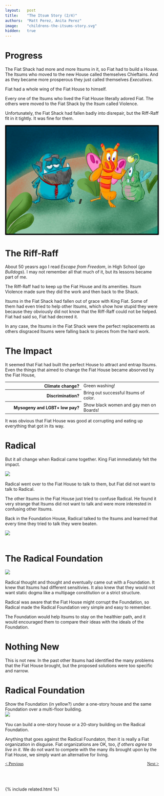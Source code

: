 ```yaml
---
layout:   post
title:    "The Itsum Story (2/4)"
authors:  "Matt Perez, Anita Perez"
image:    "childrens-the-itsums-story.svg"
hidden:   true
---
```


<div style='display:none; '>
 <p>The Itsum Story</p>
</div>

<h1>Progress</h1>
 <p>The Fiat Shack had more and more Itsums in it, so Fiat had to build a House. The Itsums who moved to the new House called themselves Chieftains. And as they became more prosperous they just called themselves <em>Executives</em>.</p>
 <p>Fiat had a whole wing of the Fiat House to himself.</p>
 <p>Every one of the Itsums who lived the Fiat House literally adored Fiat. The others were moved to the Fiat Shack by the Itsum called Violence.</p>
 <p>Unfortunately, the Fiat Shack had fallen badly into disrepair, but the Riff-Raff fit in it tightly. It was fine for them.</p>
  <div>
   <img src="/assets/img/pic-childrens-the-itsums-story-01.svg">
  </div>

<h1>The Riff-Raff</h1>
 <p>About 50 yeasrs ago I read <em>Escape from Freedom</em>, in High School (<em>go Bulldogs</em>). I may not remember all that much of it, but its lessons became part of me.</p>
 <p>The Riff-Raff had to keep up the Fiat House and its amenities. Itsum Violence made sure they did the work and then back to the Shack.</p>
 <p>Itsums in the Fiat Shack had fallen out of grace with King Fiat. Some of them had even tried to help other Itsums, which show how stupid they were  because they obviously did not know that the Riff-Raff could not be helped. Fiat had said so, Fiat had decreed it.</p>
 <p>In any case, the Itsums in the Fiat Shack were the perfect replacements as others disgraced Itsums were falling back to pieces from the hard work.</p>

<h1>The Impact</h1>
 <p>It seemed that Fiat had built the perfect House to attract and entrap Itsums. Even the things that aimed to change the Fiat House became absorved by the Fiat House,</p>
  <table>
   <tr>
    <th style="text-align:top; text-align:right; width:25ch; ">
     Climate change?
    </th>
    <td>
     Green washing!
    </td>
   </tr>
   <tr>
    <th style="text-align:top; text-align:right; width:25ch; ">
     Discrimination?
    </th>
    <td>
     Bring out successful Itsums of color.
    </td>
   </tr>
   <tr>
    <th style="text-align:top; text-align:right; width:25ch; ">
     Mysogeny and LGBT+ low pay?
    </th>
    <td>
     Show black women and gay men on Boards!
    </td>
   </tr>
  </table>
 <p>It was obvious that Fiat House was good at corrupting and eating up everything that got in its way.</p>

<h1>Radical</h1>
 <p>But it all change when Radical came together. King Fiat immediately felt the impact.</p>
  <div>
   <img src="/assets/img/pic-childrens-the-itsums-story-02.svg">
  </div>
 <p>Radical went over to the Fiat House to talk to them, but Fiat did not want to talk to Radical.</p>
 <p>The other Itsums in the Fiat House just tried to confuse Radical. He found it very strange that Itsums did not want to talk and were more interested in confusing other Itsums.</p>
 <p>Back in the Foundation House, Radical talked to the Itsums and learned that every time they tried to talk they were beaten.</p>
  <div>
   <img src="/assets/img/pic-childrens-the-itsums-story-03.svg">
  </div>

<br/>

<h1>The Radical Foundation</h1>
  <div>
   <img src="/assets/img/pic-childrens-the-itsums-story-04.svg">
  </div>
 <p>Radical thought and thought and eventually came out with a Foundation. It knew that Itsums had different sensitivies. It also knew that they would not want static dogma like a multipage constitution or a strict structure.</p>
 <p>Radical was aware that the Fiat House might corrupt the Foundation, so Radical made the Radical Foundation very simple and easy to remember.</p>
 <p>The Foundation would help Itsums to stay on the healthier path, and it would encouraged them to compare their ideas with the ideals of the Foundation.</p>

<h1>Nothing New</h1>
 <p>This is not new. In the past other Itsums had identified the many problems that the Fiat House brought, but the proposed solutions were too specific and narrow.</p>

<h1>Radical Foundation</h1>
  <div class="_illustration">Show the Foundation (in yellow?) under a one-story house and the same Foundation over a multi-floor building.</div>
  <div>
   <img src="/assets/img/pic-childrens-the-itsums-story-05.svg">
  </div>
 <p>You can build a one-story house or a 20-story building on the Radical Foundation.</p>
 <p>Anything that goes against the Radical Foundaton, then it is really a Fiat organization in disguise. Fiat organizations are OK, too, <em>if others agree to live in it</em>. We do not want to compete with the many ills brought upon by the Fiat House, we simply want an alternative for living.</p>

<div style="margin-bottom:1in; font-family: American Typewriter, serif; ">
 <span style="float:left; "> <a href="https://radicalcompanies.com/2024/09/01/the-itsums-story-01">&lt; Previous</a></span>
 <span style="float:right; "><a href="https://radicalcompanies.com/2024/09/01/the-itsums-story-03">Next &gt;</a>     </span>
</div>

{% include related.html %}
